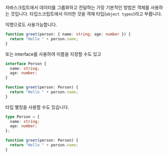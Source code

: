 자바스크립트에서 데이터를 그룹화하고 전달하는 가장 기본적인 방법은 객체를 사용하는 것입니다. 타입스크립트에서 이러한 것을 객체 타입(`object types`)라고 부릅니다.

익명으로도 사용가능합니다.
```ts
function greet(person: { name: string; age: number }) {
  return "Hello " + person.name;
}
```

또는 interface를 사용하여 이름을 지정할 수도 있고
```ts
interface Person {
  name: string;
  age: number;
}
 
function greet(person: Person) {
  return "Hello " + person.name;
}
```

타입 별칭을 사용할 수도 있습니다.
```ts
type Person = {
  name: string;
  age: number;
};
 
function greet(person: Person) {
  return "Hello " + person.name;
}
```

